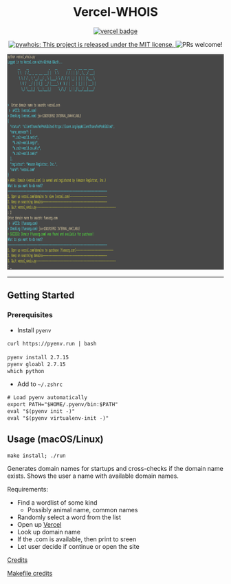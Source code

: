 <h1 align="center">
  Vercel-WHOIS
</h1>

<p align="center">
  <a href="https://vercel.com">
    <img src="https://assets.vercel.com/image/upload/front/favicon/round-2/144x144.png" height="24px" alt="vercel badge">
  </a>
</p>

<p align="center">
  <a href="https://github.com/navalmonga/pywhois/blob/master/LICENSE">
    <img src="https://img.shields.io/badge/license-MIT-blue.svg" alt="pywhois: This project is released under the MIT license." />
  </a>
  <img src="https://img.shields.io/badge/PRs-welcome-brightgreen.svg" alt="PRs welcome!" />
</p>

<p align="center">
  <img src="./vercel-whois-ex.png" alt="vercel-whois example run" height="500px" />
</p>

---

## Getting Started

### Prerequisites

- Install `pyenv`

```
curl https://pyenv.run | bash

pyenv install 2.7.15
pyenv gloabl 2.7.15
which python
```

- Add to `~/.zshrc`

```
# Load pyenv automatically
export PATH="$HOME/.pyenv/bin:$PATH"
eval "$(pyenv init -)"
eval "$(pyenv virtualenv-init -)"
```


## Usage (macOS/Linux)

```
make install; ./run
```

Generates domain names for startups and cross-checks if the domain name exists. Shows the user a name with available domain names.

Requirements:

- Find a wordlist of some kind
  - Possibly animal name, common names
- Randomly select a word from the list
- Open up [Vercel](https://vercel.com/domains)
- Look up domain name
- If the .com is available, then print to sreen
- Let user decide if continue or open the site

[Credits](https://www.youtube.com/watch?v=7wB3cTma0xs)

[Makefile credits](https://krzysztofzuraw.com/blog/2016/makefiles-in-python-projects)